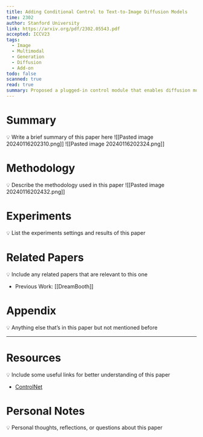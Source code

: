 ```yaml
---
title: Adding Conditional Control to Text-to-Image Diffusion Models
time: 2302
author: Stanford University
link: https://arxiv.org/pdf/2302.05543.pdf
accepted: ICCV23
tags:
  - Image
  - Multimodal
  - Generation
  - Diffusion
  - Add-on
todo: false
scanned: true
read: true
summary: Proposed a plugged-in control module that enables diffusion model to follow the conditions from different modalities.
---
```

# Summary
💡 Write a brief summary of this paper here
![[Pasted image 20240116202310.png]]
![[Pasted image 20240116202324.png]]
# Methodology
💡 Describe the methodology used in this paper
![[Pasted image 20240116202432.png]]
# Experiments
💡 List the experiments settings and results of this paper

# Related Papers
💡 Include any related papers that are relevant to this one
- Previous Work: [[DreamBooth]]
# Appendix
💡 Anything else that’s in this paper but not mentioned before

---
# Resources
💡 Include some useful links for better understanding of this paper
- [ControlNet](https://docs.google.com/presentation/d/15HjdDtalaJr0lAT6ir4p9ejSJQpS9UHIbZvgz7BktFc/edit#slide=id.p)

# Personal Notes
💡 Personal thoughts, reflections, or questions about this paper